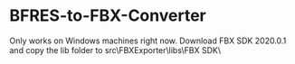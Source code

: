 # BFRES-to-FBX-Converter
Only works on Windows machines right now.
Download FBX SDK 2020.0.1 and copy the lib folder to src\FBXExporter\libs\FBX SDK\

